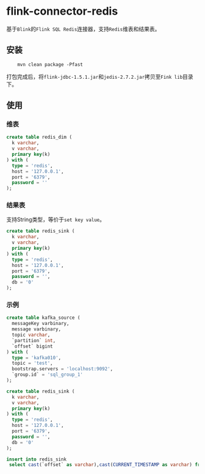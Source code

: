 # flink-connector-redis
基于`Blink`的`Flink SQL Redis`连接器，支持`Redis`维表和结果表。
## 安装
```shell
    mvn clean package -Pfast
```
打包完成后，将`flink-jdbc-1.5.1.jar`和`jedis-2.7.2.jar`拷贝至`Fink lib`目录下。
## 使用
### 维表
```sql
create table redis_dim (
  k varchar,
  v varchar,
  primary key(k)
) with (
  type = 'redis',
  host = '127.0.0.1',
  port = '6379',
  password = ''
);
```
### 结果表
支持String类型，等价于`set key value`。
```sql
create table redis_sink (
  k varchar,
  v varchar,
  primary key(k)
) with (
  type = 'redis',
  host = '127.0.0.1',
  port = '6379',
  password = '',  
  db = '0'
);
```
### 示例
```sql
create table kafka_source (
  messageKey varbinary,
  message varbinary,
  topic varchar,
  `partition` int,
  `offset` bigint
) with (
  type = 'kafka010',
  topic = 'test',
  bootstrap.servers = 'localhost:9092',
  `group.id` = 'sql_group_1'
);

create table redis_sink (
  k varchar,
  v varchar,
  primary key(k)
) with (
  type = 'redis',
  host = '127.0.0.1',
  port = '6379',
  password = '',  
  db = '0'
);

insert into redis_sink
 select cast(`offset` as varchar),cast(CURRENT_TIMESTAMP as varchar) from kafka_source;

```
 
